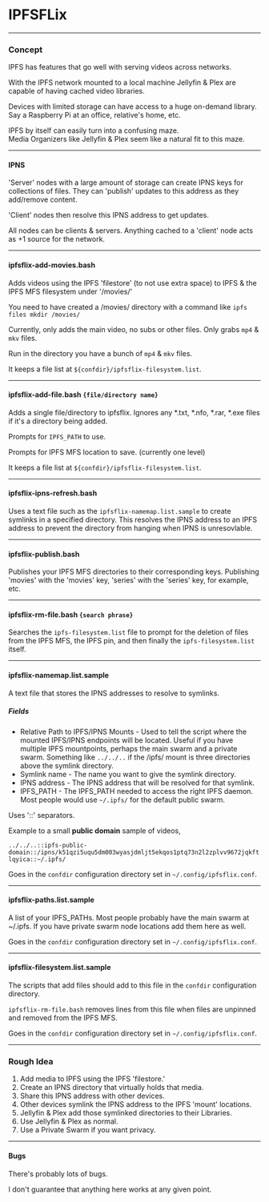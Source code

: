 # IPFSFLix

--------

### Concept

IPFS has features that go well with serving videos across networks.

With the IPFS network mounted to a local machine Jellyfin & Plex are capable of having cached video libraries.

Devices with limited storage can have access to a huge on-demand library.  Say a Raspberry Pi at an office, relative's home, etc.

IPFS by itself can easily turn into a confusing maze.  
Media Organizers like Jellyfin & Plex seem like a natural fit to this maze.

-------

#### IPNS

'Server' nodes with a large amount of storage can create IPNS keys for collections of files.  They can 'publish' updates to this address as they add/remove content.

'Client' nodes then resolve this IPNS address to get updates.

All nodes can be clients & servers.  Anything cached to a 'client' node acts as +1 source for the network.

------

#### ipfsflix-add-movies.bash

Adds videos using the IPFS 'filestore' (to not use extra space) to IPFS & the IPFS MFS filesystem under '/movies/'

You need to have created a /movies/ directory with a command like `ipfs files mkdir /movies/`

Currently, only adds the main video, no subs or other files.  Only grabs `mp4` & `mkv` files.

Run in the directory you have a bunch of `mp4` & `mkv` files.

It keeps a file list at `${confdir}/ipfsflix-filesystem.list`.

------

#### ipfsflix-add-file.bash `{file/directory name}`

Adds a single file/directory to ipfsflix.  Ignores any *.txt, *.nfo, *.rar, *.exe files if it's a directory being added.

Prompts for `IPFS_PATH` to use.

Prompts for IPFS MFS location to save.  (currently one level)

It keeps a file list at `${confdir}/ipfsflix-filesystem.list`.

------

#### ipfsflix-ipns-refresh.bash

Uses a text file such as the `ipfsflix-namemap.list.sample` to create symlinks in a specified directory.  This resolves the IPNS address to an IPFS address to prevent the directory from hanging when IPNS is unresovlable.  

------

#### ipfsflix-publish.bash

Publishes your IPFS MFS directories to their corresponding keys.  Publishing 'movies' with the 'movies' key, 'series' with the 'series' key, for example, etc.

------

#### ipfsflix-rm-file.bash `{search phrase}`

Searches the `ipfs-filesystem.list` file to prompt for the deletion of files from the IPFS MFS, the IPFS pin, and then finally the `ipfs-filesystem.list` itself.

------

#### ipfsflix-namemap.list.sample

A text file that stores the IPNS addresses to resolve to symlinks.

##### Fields
 - Relative Path to IPFS/IPNS Mounts - Used to tell the script where the mounted IPFS/IPNS endpoints will be located.  Useful if you have multiple IPFS mountpoints, perhaps the main swarm and a private swarm.  Something like `../../..` if the /ipfs/ mount is three directories above the symlink directory.
 - Symlink name - The name you want to give the symlink directory.
 - IPNS address - The IPNS address that will be resolved for that symlink.
 - IPFS_PATH - The IPFS_PATH needed to access the right IPFS daemon.  Most people would use `~/.ipfs/` for the default public swarm.
 
Uses '::' separators.
 
Example to a small **public domain** sample of videos,
 
`../../..::ipfs-public-domain::/ipns/k51qzi5uqu5dm003wyasjdmljt5ekqos1ptq73n2l2zplvv9672jqkftlqyica::~/.ipfs/`

Goes in the `confdir` configuration directory set in `~/.config/ipfsflix.conf`.
 
------

#### ipfsflix-paths.list.sample

A list of your IPFS_PATHs.  Most people probably have the main swarm at ~/.ipfs.  If you have private swarm node locations add them here as well.

Goes in the `confdir` configuration directory set in `~/.config/ipfsflix.conf`.

------

#### ipfsflix-filesystem.list.sample

The scripts that add files should add to this file in the `confdir` configuration directory.

`ipfsflix-rm-file.bash` removes lines from this file when files are unpinned and removed from the IPFS MFS.

Goes in the `confdir` configuration directory set in `~/.config/ipfsflix.conf`.

------

### Rough Idea

 1. Add media to IPFS using the IPFS 'filestore.'
 2. Create an IPNS directory that virtually holds that media.
 3. Share this IPNS address with other devices.
 4. Other devices symlink the IPNS address to the IPFS 'mount' locations.
 5. Jellyfin & Plex add those symlinked directories to their Libraries.
 6. Use Jellyfin & Plex as normal.
 7. Use a Private Swarm if you want privacy.

------

#### Bugs

There's probably lots of bugs.

I don't guarantee that anything here works at any given point.
